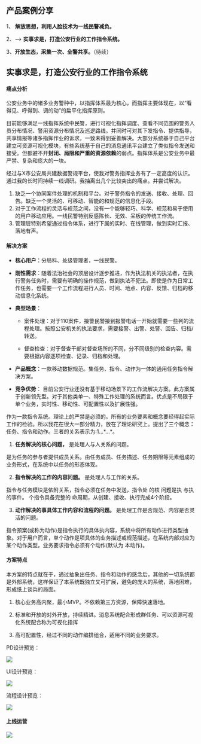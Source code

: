 ## 产品案例分享

1、 **解放思想，利用人脸技术为一线民警减负。**

2、--> **实事求是，打造公安行业的工作指令系统。**

3、**开放生态，采集一次、全警共享。**（待续）

## 实事求是，打造公安行业的工作指令系统

#### 痛点分析

公安业务中的诸多业务警种中，以指挥体系最为核心，而指挥主要体现在，以“看得见、呼得到、调的动”的扁平化指挥原则。

目前能够满足一线指挥系统中民警，进行可视化指挥调度、查看不同范围的警务人员分布情况、警用资源分布情况及巡逻路线。并同时可对其下发指令、提供指导，共享情报等诸多指挥作业的诉求，一致未得到妥善解决。大部分系统基于自己平台建立可资源可视化模块，有些系统基于自己的消息通讯平台建立了类似指令发送和接受。但都避不开**封闭、局限和严重的资源依赖**的弱点。指挥体系是公安业务中最严禁、复杂和庞大的一块。

经过与X市公安局共建数据警规平台，使我对警务指挥业务有了一定高度的认识。通过我的长时间持续一线调研。我抽离出几个比较突出的痛点。并尝试解决。

1. 缺乏一个协同案件处理的机制和平台。对于警务指令的发送、接收、处理、回告。缺乏一个灵活的、可移动、智能的和规范的信息化手段。
2. 对于工作流程的灵活与规范之间，没有一个能够轻巧、科学、规范和易于使用的用户移动应用。一线民警特别反感陈长、无效、呆板的传统工作流。
3. 管理层特别希望通过指令体系，进行下属的实时、在线管理，做到实时汇报、落地有声。

#### 解决方案

- **核心用户**：分局科、处级管理者，一线民警。

- **刚性需求**：随着法治社会的顶层设计逐步推进，作为执法机关的执法者，在执行警务任务时，需要有明确的操作规范，做到执法不犯法。即使是作为日常工作任务，也需要一个工作流程进行人员、时间、地点、内容、反馈、归档的移动信息化系统。

- **典型场景**：
  
  - 案件处理：对于110案件，接警民警接到报警电话一开始就需要一些列的流程处理。按照公安机关的执法要求，需要接警、出警、处警、回告、归档/转送。
  
  - 督查检查：对于督查干部对督查场所的不同，分不同级别的检查内容。需要根据内容逐项检查、记录、归档和处理。

- **产品概念**：一款移动数据规范。集任务、指令、动作为一体的通用任务指令解决方案。

- **竞争优势**： 目前公安行业还没有基于移动场景下的工作流解决方案。此方案属于创新领先型。对于其他类单一、特殊工作处理的系统而言。优点是不局限于单个业务，实时性、移动性、可配置性以及扩展性强。

作为一款指令系统。理论上的严禁是必须的。所有的业务要素和概念要经得起实际工作的检验。所以我花在很大一部分精力，放在了理论研究上。提出了三个概念：任务、指令和动作。三者的关系表示为:1...\*...\*。

1. **任务解决的核心问题，** 是处理人与人关系的问题。

是为任务的参与者提供成员关系。由任务成员、任务描述、任务期限等元素组成的业务形式，在系统中以任务的形态体现。

2. **指令解决的工作的内容问题。** 是处理人与工作的关系。

指令与任务模块是依附关系，指令必须在任务中发送，指令处 的核 问题是执 与执 的事件。 个指令具备完整的 命周期，从创建、接收、执行完成4个阶段。

3. **动作解决的事具体工作内容和流程的问题。** 是处理工作是否规范、内容是否灵活的问题。

指令预案(或称为动作)是指令执行的具体执内容，系统中将所有动作进行类型抽象。对于用户而言，单个动作是项具体的业务描述或规范描述，在系统内部对应为某个动作类型。业务要求指令必须有个动作(默认为 本动作)。

#### 方案特点

本方案的特点就在于，通过抽象出任务、指令和动作的感念后，其他的一切系统都是外部系统，这样保证了本系统既独立又可扩展，避免的庞大的系统，落地困难，形成纸上谈兵的局面。

1. 核心业务高内聚，最小MVP。不依赖第三方资源，保障快速落地。

2. 标准和开放的对外开放，持续精进。消息系统配合形成群任务、可以资源可视化系统配合称为可视化指挥

3. 高可配置性，经过不同的动作编排组合，适用不同的业务要求。

PD设计预览：

![](../../assets/images/pd-task-preview.png)

UI设计预览：

![](../../assets/images/ui-task-preview.png)

流程设计预览：

![](../../assets/images/uml-task-preview.png)

#### 上线运营

![](../../assets/images/ui-task-demo-preview.png)




